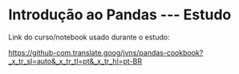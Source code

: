 # Introdução ao Pandas --- Estudo

Link do curso/notebook usado durante o estudo: 

https://github-com.translate.goog/jvns/pandas-cookbook?_x_tr_sl=auto&_x_tr_tl=pt&_x_tr_hl=pt-BR
